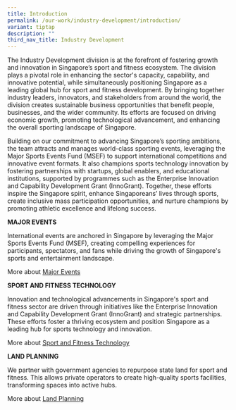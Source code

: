 ```yaml
---
title: Introduction
permalink: /our-work/industry-development/introduction/
variant: tiptap
description: ""
third_nav_title: Industry Development
---
```

<p>The Industry Development division is at the forefront of fostering growth
and innovation in Singapore’s sport and fitness ecosystem. The division
plays a pivotal role in enhancing the sector's capacity, capability, and
innovative potential, while simultaneously positioning Singapore as a leading
global hub for sport and fitness development. By bringing together industry
leaders, innovators, and stakeholders from around the world, the division
creates sustainable business opportunities that benefit people, businesses,
and the wider community. Its efforts are focused on driving economic growth,
promoting technological advancement, and enhancing the overall sporting
landscape of Singapore.</p>
<p>Building on our commitment to advancing Singapore’s sporting ambitions,
the team attracts and manages world-class sporting events, leveraging the
Major Sports Events Fund (MSEF) to support international competitions and
innovative event formats. It also champions sports technology innovation
by fostering partnerships with startups, global enablers, and educational
institutions, supported by programmes such as the Enterprise Innovation
and Capability Development Grant (InnoGrant). Together, these efforts inspire
the Singapore spirit, enhance Singaporeans’ lives through sports, create
inclusive mass participation opportunities, and nurture champions by promoting
athletic excellence and lifelong success.</p>
<p><strong>MAJOR EVENTS</strong>
</p>
<p>International events are anchored in Singapore by leveraging the Major
Sports Events Fund (MSEF), creating compelling experiences for participants,
spectators, and fans while driving the growth of Singapore's sports and
entertainment landscape.</p>
<p>More about <a href="https://www.sportsingapore.gov.sg/our-work/industry-development/major-events/" rel="noopener nofollow" target="_blank">Major Events</a>
</p>
<p><strong>SPORT AND FITNESS TECHNOLOGY</strong>
</p>
<p>Innovation and technological advancements in Singapore's sport and fitness
sector are driven through initiatives like the Enterprise Innovation and
Capability Development Grant (InnoGrant) and strategic partnerships. These
efforts foster a thriving ecosystem and position Singapore as a leading
hub for sports technology and innovation.</p>
<p>More about <a href="/sport-and-fitness-technology/" rel="noopener nofollow" target="_blank">Sport and Fitness Technology</a>
</p>
<p><strong>LAND PLANNING</strong>
</p>
<p>We partner with government agencies to repurpose state land for sport
and fitness. This allows private operators to create high-quality sports
facilities, transforming spaces into active hubs.</p>
<p>More about <a href="https://www.sportsingapore.gov.sg/our-work/industry-development/land-planning/" rel="noopener nofollow" target="_blank">Land Planning</a>
</p>